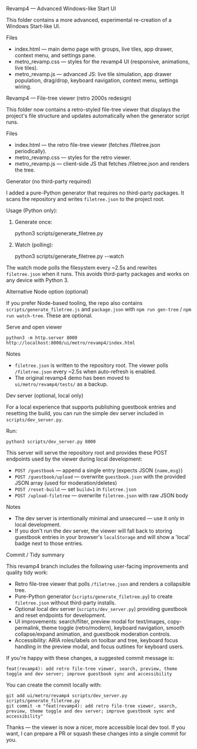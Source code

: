 Revamp4 — Advanced Windows-like Start UI

This folder contains a more advanced, experimental re-creation of a Windows Start-like UI.

Files
- index.html — main demo page with groups, live tiles, app drawer, context menu, and settings pane.
- metro_revamp.css — styles for the revamp4 UI (responsive, animations, live tiles).
- metro_revamp.js — advanced JS: live tile simulation, app drawer population, drag/drop, keyboard navigation, context menu, settings wiring.

Revamp4 — File-tree viewer (retro 2000s redesign)

This folder now contains a retro-styled file-tree viewer that displays the project's file structure and updates automatically when the generator script runs.

Files
- index.html — the retro file-tree viewer (fetches /filetree.json periodically).
- metro_revamp.css — styles for the retro viewer.
- metro_revamp.js — client-side JS that fetches /filetree.json and renders the tree.


Generator (no third-party required)

I added a pure-Python generator that requires no third-party packages. It scans the repository and writes `filetree.json` to the project root.

Usage (Python only):

1. Generate once:

	python3 scripts/generate_filetree.py

2. Watch (polling):

	python3 scripts/generate_filetree.py --watch

The watch mode polls the filesystem every ~2.5s and rewrites `filetree.json` when it runs. This avoids third-party packages and works on any device with Python 3.

Alternative Node option (optional)

If you prefer Node-based tooling, the repo also contains `scripts/generate_filetree.js` and `package.json` with `npm run gen-tree` / `npm run watch-tree`. These are optional.

Serve and open viewer

	python3 -m http.server 8000
	http://localhost:8000/ui/metro/revamp4/index.html

Notes
- `filetree.json` is written to the repository root. The viewer polls `/filetree.json` every ~2.5s when auto-refresh is enabled.
- The original revamp4 demo has been moved to `ui/metro/revamp4/tests/` as a backup.

Dev server (optional, local only)

For a local experience that supports publishing guestbook entries and resetting the build, you can run the simple dev server included in `scripts/dev_server.py`.

Run:

	python3 scripts/dev_server.py 8000

This server will serve the repository root and provides these POST endpoints used by the viewer during local development:

- `POST /guestbook` — append a single entry (expects JSON `{name,msg}`)
- `POST /guestbook/upload` — overwrite `guestbook.json` with the provided JSON array (used for moderation/deletes)
- `POST /reset-build` — set `build=1` in `filetree.json`
- `POST /upload-filetree` — overwrite `filetree.json` with raw JSON body

Notes
- The dev server is intentionally minimal and unsecured — use it only in local development.
- If you don't run the dev server, the viewer will fall back to storing guestbook entries in your browser's `localStorage` and will show a 'local' badge next to those entries.

Commit / Tidy summary

This revamp4 branch includes the following user-facing improvements and quality tidy work:

- Retro file-tree viewer that polls `/filetree.json` and renders a collapsible tree.
- Pure-Python generator (`scripts/generate_filetree.py`) to create `filetree.json` without third-party installs.
- Optional local dev server (`scripts/dev_server.py`) providing guestbook and reset endpoints for development.
- UI improvements: search/filter, preview modal for text/images, copy-permalink, theme toggle (retro/modern), keyboard navigation, smooth collapse/expand animation, and guestbook moderation controls.
- Accessibility: ARIA roles/labels on toolbar and tree, keyboard focus handling in the preview modal, and focus outlines for keyboard users.

If you're happy with these changes, a suggested commit message is:

	feat(revamp4): add retro file-tree viewer, search, preview, theme toggle and dev server; improve guestbook sync and accessibility

You can create the commit locally with:

	git add ui/metro/revamp4 scripts/dev_server.py scripts/generate_filetree.py
	git commit -m "feat(revamp4): add retro file-tree viewer, search, preview, theme toggle and dev server; improve guestbook sync and accessibility"

Thanks — the viewer is now a nicer, more accessible local dev tool. If you want, I can prepare a PR or squash these changes into a single commit for you.
